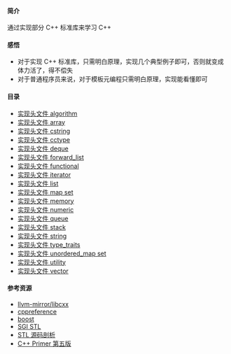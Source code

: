 
#### 简介
通过实现部分 C++ 标准库来学习 C++

#### 感悟
* 对于实现 C++ 标准库，只需明白原理，实现几个典型例子即可，否则就变成体力活了，得不偿失
* 对于普通程序员来说，对于模板元编程只需明白原理，实现能看懂即可

#### 目录
* [实现头文件 algorithm](./algorithm)
* [实现头文件 array](./array)
* [实现头文件 cstring](./cstring)
* [实现头文件 cctype](./cctype)
* [实现头文件 deque](./deque)
* [实现头文件 forward_list](./forward_list)
* [实现头文件 functional](./functional)
* [实现头文件 iterator](./iterator)
* [实现头文件 list](./list)
* [实现头文件 map set](./map_set)
* [实现头文件 memory](./memory)
* [实现头文件 numeric](./numeric)
* [实现头文件 queue](./queue)
* [实现头文件 stack](./stack)
* [实现头文件 string](./string)
* [实现头文件 type_traits](./type_traits)
* [实现头文件 unordered_map set](./unordered_map_set)
* [实现头文件 utility](./utility)
* [实现头文件 vector](./vector)

#### 参考资源
* [llvm-mirror/libcxx](https://github.com/llvm-mirror/libcxx)
* [cppreference](https://en.cppreference.com)
* [boost](https://www.boost.org)
* [SGI STL](http://labmaster.mi.infn.it/Laboratorio2/serale/www.sgi.com/tech/stl/download.html)
* [STL 源码剖析](https://book.douban.com/subject/1110934/)
* [C++ Primer 第五版](https://book.douban.com/subject/25708312/)

